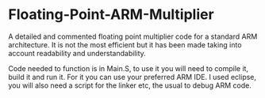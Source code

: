 # Floating-Point-ARM-Multiplier
A detailed and commented floating point multiplier code for a standard ARM architecture. It is not the most efficient but it has been made taking into account readability and understandability.

Code needed to function is in Main.S, to use it you will need to compile it, build it and run it. For it you can use your preferred
ARM IDE. I used eclipse, you will also need a script for the linker etc, the usual to debug ARM code.
